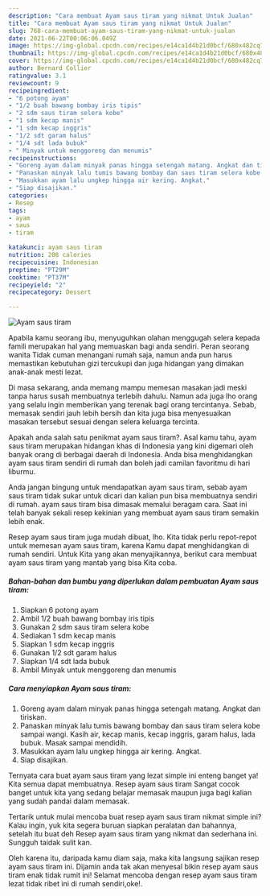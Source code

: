 ```yaml
---
description: "Cara membuat Ayam saus tiram yang nikmat Untuk Jualan"
title: "Cara membuat Ayam saus tiram yang nikmat Untuk Jualan"
slug: 768-cara-membuat-ayam-saus-tiram-yang-nikmat-untuk-jualan
date: 2021-06-22T00:06:06.049Z
image: https://img-global.cpcdn.com/recipes/e14ca1d4b21d0bcf/680x482cq70/ayam-saus-tiram-foto-resep-utama.jpg
thumbnail: https://img-global.cpcdn.com/recipes/e14ca1d4b21d0bcf/680x482cq70/ayam-saus-tiram-foto-resep-utama.jpg
cover: https://img-global.cpcdn.com/recipes/e14ca1d4b21d0bcf/680x482cq70/ayam-saus-tiram-foto-resep-utama.jpg
author: Bernard Collier
ratingvalue: 3.1
reviewcount: 9
recipeingredient:
- "6 potong ayam"
- "1/2 buah bawang bombay iris tipis"
- "2 sdm saus tiram selera kobe"
- "1 sdm kecap manis"
- "1 sdm kecap inggris"
- "1/2 sdt garam halus"
- "1/4 sdt lada bubuk"
- " Minyak untuk menggoreng dan menumis"
recipeinstructions:
- "Goreng ayam dalam minyak panas hingga setengah matang. Angkat dan tiriskan."
- "Panaskan minyak lalu tumis bawang bombay dan saus tiram selera kobe sampai wangi. Kasih air, kecap manis, kecap inggris, garam halus, lada bubuk. Masak sampai mendidih."
- "Masukkan ayam lalu ungkep hingga air kering. Angkat."
- "Siap disajikan."
categories:
- Resep
tags:
- ayam
- saus
- tiram

katakunci: ayam saus tiram 
nutrition: 208 calories
recipecuisine: Indonesian
preptime: "PT29M"
cooktime: "PT37M"
recipeyield: "2"
recipecategory: Dessert

---
```



![Ayam saus tiram](https://img-global.cpcdn.com/recipes/e14ca1d4b21d0bcf/680x482cq70/ayam-saus-tiram-foto-resep-utama.jpg)

Apabila kamu seorang ibu, menyuguhkan olahan menggugah selera kepada famili merupakan hal yang memuaskan bagi anda sendiri. Peran seorang  wanita Tidak cuman menangani rumah saja, namun anda pun harus memastikan kebutuhan gizi tercukupi dan juga hidangan yang dimakan anak-anak mesti lezat.

Di masa  sekarang, anda memang mampu memesan masakan jadi meski tanpa harus susah membuatnya terlebih dahulu. Namun ada juga lho orang yang selalu ingin memberikan yang terenak bagi orang tercintanya. Sebab, memasak sendiri jauh lebih bersih dan kita juga bisa menyesuaikan masakan tersebut sesuai dengan selera keluarga tercinta. 



Apakah anda salah satu penikmat ayam saus tiram?. Asal kamu tahu, ayam saus tiram merupakan hidangan khas di Indonesia yang kini digemari oleh banyak orang di berbagai daerah di Indonesia. Anda bisa menghidangkan ayam saus tiram sendiri di rumah dan boleh jadi camilan favoritmu di hari liburmu.

Anda jangan bingung untuk mendapatkan ayam saus tiram, sebab ayam saus tiram tidak sukar untuk dicari dan kalian pun bisa membuatnya sendiri di rumah. ayam saus tiram bisa dimasak memalui beragam cara. Saat ini telah banyak sekali resep kekinian yang membuat ayam saus tiram semakin lebih enak.

Resep ayam saus tiram juga mudah dibuat, lho. Kita tidak perlu repot-repot untuk memesan ayam saus tiram, karena Kamu dapat menghidangkan di rumah sendiri. Untuk Kita yang akan menyajikannya, berikut cara membuat ayam saus tiram yang mantab yang bisa Kita coba.

<!--inarticleads1-->

##### Bahan-bahan dan bumbu yang diperlukan dalam pembuatan Ayam saus tiram:

1. Siapkan 6 potong ayam
1. Ambil 1/2 buah bawang bombay iris tipis
1. Gunakan 2 sdm saus tiram selera kobe
1. Sediakan 1 sdm kecap manis
1. Siapkan 1 sdm kecap inggris
1. Gunakan 1/2 sdt garam halus
1. Siapkan 1/4 sdt lada bubuk
1. Ambil  Minyak untuk menggoreng dan menumis




<!--inarticleads2-->

##### Cara menyiapkan Ayam saus tiram:

1. Goreng ayam dalam minyak panas hingga setengah matang. Angkat dan tiriskan.
1. Panaskan minyak lalu tumis bawang bombay dan saus tiram selera kobe sampai wangi. Kasih air, kecap manis, kecap inggris, garam halus, lada bubuk. Masak sampai mendidih.
1. Masukkan ayam lalu ungkep hingga air kering. Angkat.
1. Siap disajikan.




Ternyata cara buat ayam saus tiram yang lezat simple ini enteng banget ya! Kita semua dapat membuatnya. Resep ayam saus tiram Sangat cocok banget untuk kita yang sedang belajar memasak maupun juga bagi kalian yang sudah pandai dalam memasak.

Tertarik untuk mulai mencoba buat resep ayam saus tiram nikmat simple ini? Kalau ingin, yuk kita segera buruan siapkan peralatan dan bahannya, setelah itu buat deh Resep ayam saus tiram yang nikmat dan sederhana ini. Sungguh taidak sulit kan. 

Oleh karena itu, daripada kamu diam saja, maka kita langsung sajikan resep ayam saus tiram ini. Dijamin anda tak akan menyesal bikin resep ayam saus tiram enak tidak rumit ini! Selamat mencoba dengan resep ayam saus tiram lezat tidak ribet ini di rumah sendiri,oke!.

